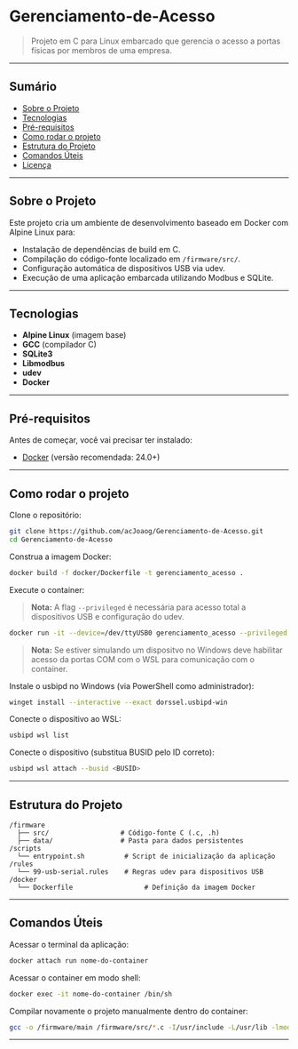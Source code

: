 # Gerenciamento-de-Acesso

> Projeto em C para Linux embarcado que gerencia o acesso a portas físicas por membros de uma empresa.

---

## Sumário

- [Sobre o Projeto](#sobre-o-projeto)
- [Tecnologias](#tecnologias)
- [Pré-requisitos](#pré-requisitos)
- [Como rodar o projeto](#como-rodar-o-projeto)
- [Estrutura do Projeto](#estrutura-do-projeto)
- [Comandos Úteis](#comandos-úteis)
- [Licença](#licença)

---

## Sobre o Projeto

Este projeto cria um ambiente de desenvolvimento baseado em Docker com Alpine Linux para:

- Instalação de dependências de build em C.
- Compilação do código-fonte localizado em `/firmware/src/`.
- Configuração automática de dispositivos USB via udev.
- Execução de uma aplicação embarcada utilizando Modbus e SQLite.

---

## Tecnologias

- **Alpine Linux** (imagem base)
- **GCC** (compilador C)
- **SQLite3**
- **Libmodbus**
- **udev**
- **Docker**

---

## Pré-requisitos

Antes de começar, você vai precisar ter instalado:

- [Docker](https://docs.docker.com/get-docker/) (versão recomendada: 24.0+)

---

## Como rodar o projeto

Clone o repositório:

```bash
git clone https://github.com/acJoaog/Gerenciamento-de-Acesso.git
cd Gerenciamento-de-Acesso
```

Construa a imagem Docker:

```bash
docker build -f docker/Dockerfile -t gerenciamento_acesso .
```

Execute o container:

> **Nota:** A flag `--privileged` é necessária para acesso total a dispositivos USB e configuração do udev.

```bash
docker run -it --device=/dev/ttyUSB0 gerenciamento_acesso --privileged
```
> **Nota:** Se estiver simulando um dispositvo no Windows deve habilitar acesso da portas COM com o WSL para comunicação com o container.

Instale o usbipd no Windows (via PowerShell como administrador):

```bash
winget install --interactive --exact dorssel.usbipd-win
```

Conecte o dispositivo ao WSL:

```bash
usbipd wsl list
```

Conecte o dispositivo (substitua BUSID pelo ID correto):

```bash
usbipd wsl attach --busid <BUSID>
```

---

## Estrutura do Projeto

```
/firmware
  ├── src/                  # Código-fonte C (.c, .h)
  ├── data/                 # Pasta para dados persistentes
/scripts
  └── entrypoint.sh          # Script de inicialização da aplicação
/rules
  └── 99-usb-serial.rules    # Regras udev para dispositivos USB
/docker
  └── Dockerfile                  # Definição da imagem Docker
```

---

## Comandos Úteis

Acessar o terminal da aplicação:

```bash
docker attach run nome-do-container
```

Acessar o container em modo shell:

```bash
docker exec -it nome-do-container /bin/sh
```

Compilar novamente o projeto manualmente dentro do container:

```bash
gcc -o /firmware/main /firmware/src/*.c -I/usr/include -L/usr/lib -lmodbus -lsqlite3 -lsodium -Wall -Os
```

---


